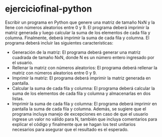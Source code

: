 # ejerciciofinal-python

Escribir un programa en Python que genere una matriz de tamaño NxN y la llene con números aleatorios entre 0 y 9. El programa deberá imprimir la matriz generada y luego calcular la suma de los elementos de cada fila y columna. Finalmente, deberá imprimir la suma de cada fila y columna.
El programa deberá incluir las siguientes características:
- Generación de la matriz: El programa deberá generar una matriz cuadrada de tamaño NxN, donde N es un número entero ingresado
por el usuario.
- Rellenar la matriz con números aleatorios: El programa deberá rellenar la matriz con números aleatorios entre 0 y 9.
- Imprimir la matriz: El programa deberá imprimir la matriz generada en pantalla.
- Calcular la suma de cada fila y columna: El programa deberá calcular la suma de los elementos de cada fila y columna y
almacenarlas en dos listas.
- Imprimir la suma de cada fila y columna: El programa deberá imprimir en pantalla la suma de cada fila y columna.
Además, se sugiere que el programa incluya manejo de excepciones en caso de que el usuario ingrese un valor no válido para N, también que
incluya comentarios para explicar el código y finalmente que se hagan los test unitarios necesarios para asegurar que el resultado es el esperado.
